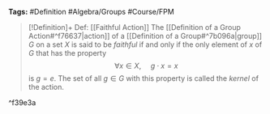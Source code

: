 **Tags:** #Definition #Algebra/Groups #Course/FPM 

> [!Definition]+ Def: [[Faithful Action]]
> The [[Definition of a Group Action#^f76637|action]] of a [[Definition of a Group#^7b096a|group]] $G$ on a set $X$ is said to be *faithful* if and only if the only element of $x$ of $G$ that has the property
> $$\forall x \in X,\,\quad g\cdot x=x$$
> is $g=e$. The set of all $g\in G$ with this property is called the *kernel* of the action.

^f39e3a

